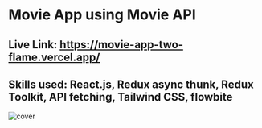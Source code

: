 # Movie App using Movie API
## Live Link: https://movie-app-two-flame.vercel.app/
## Skills used: React.js, Redux async thunk, Redux Toolkit, API fetching, Tailwind CSS, flowbite
![cover](https://user-images.githubusercontent.com/79910338/230963730-f11522d5-e42f-4f5b-a816-b62d5c79e900.png)
